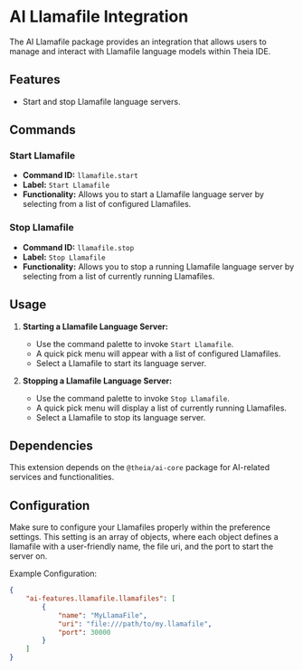 # AI Llamafile Integration

The AI Llamafile package provides an integration that allows users to manage and interact with Llamafile language models within Theia IDE.

## Features

- Start and stop Llamafile language servers.

## Commands

### Start Llamafile

- **Command ID:** `llamafile.start`
- **Label:** `Start Llamafile`
- **Functionality:** Allows you to start a Llamafile language server by selecting from a list of configured Llamafiles.

### Stop Llamafile

- **Command ID:** `llamafile.stop`
- **Label:** `Stop Llamafile`
- **Functionality:** Allows you to stop a running Llamafile language server by selecting from a list of currently running Llamafiles.

## Usage

1. **Starting a Llamafile Language Server:**

    - Use the command palette to invoke `Start Llamafile`.
    - A quick pick menu will appear with a list of configured Llamafiles.
    - Select a Llamafile to start its language server.

2. **Stopping a Llamafile Language Server:**
    - Use the command palette to invoke `Stop Llamafile`.
    - A quick pick menu will display a list of currently running Llamafiles.
    - Select a Llamafile to stop its language server.

## Dependencies

This extension depends on the `@theia/ai-core` package for AI-related services and functionalities.

## Configuration

Make sure to configure your Llamafiles properly within the preference settings.
This setting is an array of objects, where each object defines a llamafile with a user-friendly name, the file uri, and the port to start the server on.

Example Configuration:

```json
{
    "ai-features.llamafile.llamafiles": [
        {
            "name": "MyLlamaFile",
            "uri": "file:///path/to/my.llamafile",
            "port": 30000
        }
    ]
}
```
